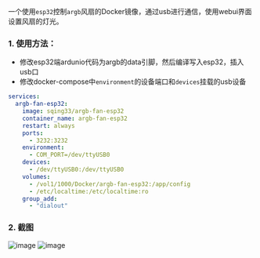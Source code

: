 一个使用`esp32`控制`argb`风扇的Docker镜像，通过usb进行通信，使用webui界面设置风扇的灯光。

### 1. 使用方法：

- 修改esp32端ardunio代码为argb的data引脚，然后编译写入esp32，插入usb口
- 修改docker-compose中`environment`的设备端口和`devices`挂载的usb设备


```yaml
services:
  argb-fan-esp32:
    image: sqing33/argb-fan-esp32
    container_name: argb-fan-esp32
    restart: always
    ports:
      - 3232:3232
    environment:
      - COM_PORT=/dev/ttyUSB0
    devices:
      - /dev/ttyUSB0:/dev/ttyUSB0
    volumes:
      - /vol1/1000/Docker/argb-fan-esp32:/app/config
      - /etc/localtime:/etc/localtime:ro
    group_add:
      - "dialout"
```

### 2. 截图

![image](https://github.com/user-attachments/assets/ea3fe5dd-4848-45e5-854c-5cdeb13e0a17)
![image](https://github.com/user-attachments/assets/0f6cf375-525e-4696-a16c-6fb2454033c3)
